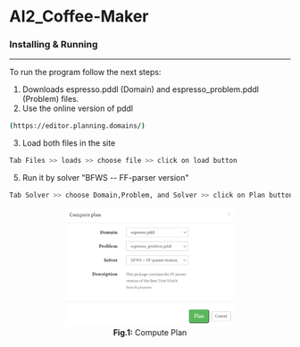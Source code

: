 # AI2_Coffee-Maker
### Installing & Running
----------------------

To run the program follow the next steps:

1) Downloads espresso.pddl (Domain) and espresso_problem.pddl (Problem) files.
2) Use the online version of pddl

```bash
(https://editor.planning.domains/)
```
3) Load both files in the site
```bash
Tab Files >> loads >> choose file >> click on load button
```
5) Run it by solver "BFWS -- FF-parser version"
```bash
Tab Solver >> choose Domain,Problem, and Solver >> click on Plan button
```
<p align="center">
    <img src="Images/solver.png?raw=true" alt="Fig.1: solver" width="300" style="display:inline-block; margin: 0 10px;" />
    <br />
    <strong>Fig.1:</strong> Compute Plan
</p>

